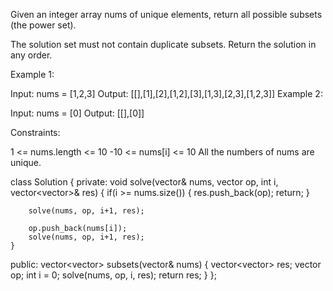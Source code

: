 Given an integer array nums of unique elements, return all possible subsets (the power set).

The solution set must not contain duplicate subsets. Return the solution in any order.

 

Example 1:

Input: nums = [1,2,3]
Output: [[],[1],[2],[1,2],[3],[1,3],[2,3],[1,2,3]]
Example 2:

Input: nums = [0]
Output: [[],[0]]
 

Constraints:

1 <= nums.length <= 10
-10 <= nums[i] <= 10
All the numbers of nums are unique.


class Solution {
private:
    void solve(vector<int>& nums,  vector<int> op, int i, vector<vector<int>>& res)
    {
        if(i >= nums.size())
        {
            res.push_back(op);
            return;
        }
        
        solve(nums, op, i+1, res);
        
        op.push_back(nums[i]);
        solve(nums, op, i+1, res);
    }
public:
    vector<vector<int>> subsets(vector<int>& nums) {
        vector<vector<int>> res;
        vector<int> op;
        int i = 0;
        solve(nums, op, i, res);
        return res;
    }
};